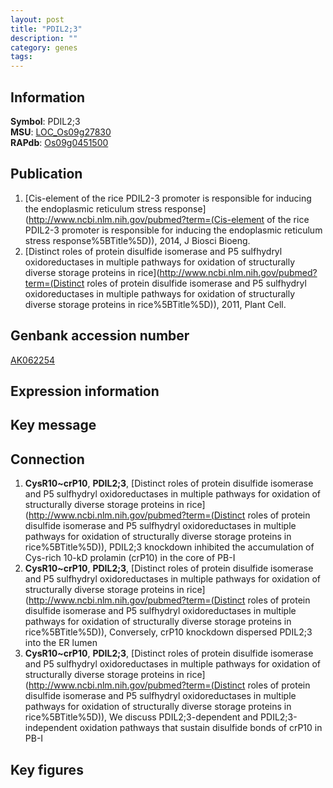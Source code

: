 ```yaml
---
layout: post
title: "PDIL2;3"
description: ""
category: genes
tags: 
---
```


## Information
__Symbol__: PDIL2;3  
__MSU__: [LOC_Os09g27830](http://rice.plantbiology.msu.edu/cgi-bin/ORF_infopage.cgi?orf=LOC_Os09g27830)  
__RAPdb__: [Os09g0451500](http://rapdb.dna.affrc.go.jp/viewer/gbrowse_details/irgsp1?name=Os09g0451500)  

## Publication
1. [Cis-element of the rice PDIL2-3 promoter is responsible for inducing the endoplasmic reticulum stress response](http://www.ncbi.nlm.nih.gov/pubmed?term=(Cis-element of the rice PDIL2-3 promoter is responsible for inducing the endoplasmic reticulum stress response%5BTitle%5D)), 2014, J Biosci Bioeng.
2. [Distinct roles of protein disulfide isomerase and P5 sulfhydryl oxidoreductases in multiple pathways for oxidation of structurally diverse storage proteins in rice](http://www.ncbi.nlm.nih.gov/pubmed?term=(Distinct roles of protein disulfide isomerase and P5 sulfhydryl oxidoreductases in multiple pathways for oxidation of structurally diverse storage proteins in rice%5BTitle%5D)), 2011, Plant Cell.

## Genbank accession number
[AK062254](http://www.ncbi.nlm.nih.gov/nuccore/AK062254)

## Expression information

## Key message

## Connection
1. __CysR10~crP10__, __PDIL2;3__, [Distinct roles of protein disulfide isomerase and P5 sulfhydryl oxidoreductases in multiple pathways for oxidation of structurally diverse storage proteins in rice](http://www.ncbi.nlm.nih.gov/pubmed?term=(Distinct roles of protein disulfide isomerase and P5 sulfhydryl oxidoreductases in multiple pathways for oxidation of structurally diverse storage proteins in rice%5BTitle%5D)),  PDIL2;3 knockdown inhibited the accumulation of Cys-rich 10-kD prolamin (crP10) in the core of PB-I
2. __CysR10~crP10__, __PDIL2;3__, [Distinct roles of protein disulfide isomerase and P5 sulfhydryl oxidoreductases in multiple pathways for oxidation of structurally diverse storage proteins in rice](http://www.ncbi.nlm.nih.gov/pubmed?term=(Distinct roles of protein disulfide isomerase and P5 sulfhydryl oxidoreductases in multiple pathways for oxidation of structurally diverse storage proteins in rice%5BTitle%5D)),  Conversely, crP10 knockdown dispersed PDIL2;3 into the ER lumen
3. __CysR10~crP10__, __PDIL2;3__, [Distinct roles of protein disulfide isomerase and P5 sulfhydryl oxidoreductases in multiple pathways for oxidation of structurally diverse storage proteins in rice](http://www.ncbi.nlm.nih.gov/pubmed?term=(Distinct roles of protein disulfide isomerase and P5 sulfhydryl oxidoreductases in multiple pathways for oxidation of structurally diverse storage proteins in rice%5BTitle%5D)),  We discuss PDIL2;3-dependent and PDIL2;3-independent oxidation pathways that sustain disulfide bonds of crP10 in PB-I

## Key figures


